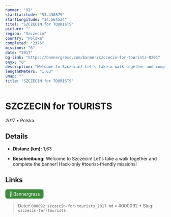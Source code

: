 ```yaml
---
nummer: "92"
startLatitude: "53.430879"
startLongitude: "14.564524"
titel: "SZCZECIN for TOURISTS"
picture: ""
region: "Szczecin"
country: "Polska"
completed: "2376"
missions: "6"
date: "2017"
bg-link: "https://bannergress.com/banner/szczecin-for-tourists-0201"
onyx: "0"
description: "Welcome to Szczecin! Let's take a walk together and complete the banner! Hack-only #tourist-friendly missions!"
lengthKMeters: "1,63"
umap: ""
title: "SZCZECIN for TOURISTS"
---
```

# SZCZECIN for TOURISTS

*2017* • Polska



## Details
- **Distanz (km):** 1,63



- **Beschreibung:** Welcome to Szczecin! Let's take a walk together and complete the banner! Hack-only #tourist-friendly missions!


## Links
<div style="margin-top: 0.5em;">
<a href="https://bannergress.com/banner/szczecin-for-tourists-0201" target="_blank" style="display:inline-block;margin-right:8px;padding:6px 12px;background-color:#3c8b3c;color:white;text-decoration:none;border-radius:6px;">🔗 Bannergress</a>

</div>


> Datei: `000092_szczecin-for-tourists_2017.md` • #000092 • Slug: `szczecin-for-tourists`
